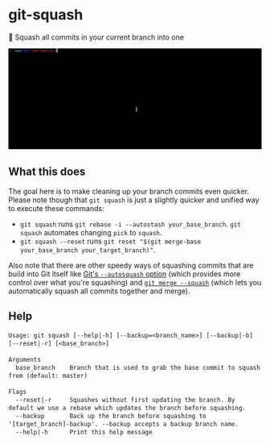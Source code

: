# git-squash

👏 Squash all commits in your current branch into one

![](demo.gif)

## What this does

The goal here is to make cleaning up your branch commits even quicker. Please note though that `git squash` is just a slightly quicker and unified way to execute these commands:

- `git squash` runs `git rebase -i --autostash your_base_branch`. `git squash` automates changing `pick` to `squash`.
- `git squash --reset` runs `git reset "$(git merge-base your_base_branch your_target_branch)"`.

Also note that there are other speedy ways of squashing commits that are build into Git itself like [Git's `--autosquash` option](https://git-scm.com/docs/git-rebase#Documentation/git-rebase.txt---autosquash) (which provides more control over what you're squashing) and [`git merge --squash`](https://git-scm.com/docs/git-merge#Documentation/git-merge.txt---squash) (which lets you automatically squash all commits together and merge).

## Help

```
Usage: git squash [--help|-h] [--backup=<branch_name>] [--backup|-b] [--reset|-r] [<base_branch>]

Arguments
  base_branch    Branch that is used to grab the base commit to squash from (default: master)

Flags
  --reset|-r     Squashes without first updating the branch. By default we use a rebase which updates the branch before squashing.
  --backup       Back up the branch before squashing to '[target_branch]-backup'. --backup accepts a backup branch name.
  --help|-h      Print this help message
```
